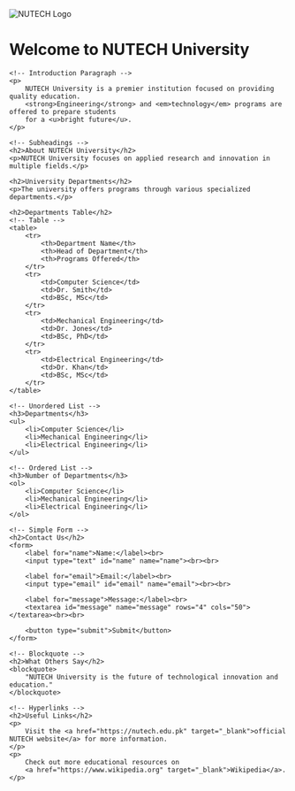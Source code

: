 <!DOCTYPE html>
<html lang="en">
<head>
    <meta charset="UTF-8">
    <meta name="viewport" content="width=device-width, initial-scale=1.0">
    <title>Welcome to NUTECH</title>
    <link rel="stylesheet" href="styles.css">
</head>
<body>
    <div class="header-container">
        <img src="nutech.png" alt="NUTECH Logo" class="banner-image">
        <h1>Welcome to NUTECH University</h1>
    </div>
    
    <!-- Introduction Paragraph -->
    <p>
        NUTECH University is a premier institution focused on providing quality education. 
        <strong>Engineering</strong> and <em>technology</em> programs are offered to prepare students 
        for a <u>bright future</u>.
    </p>

    <!-- Subheadings -->
    <h2>About NUTECH University</h2>
    <p>NUTECH University focuses on applied research and innovation in multiple fields.</p>

    <h2>University Departments</h2>
    <p>The university offers programs through various specialized departments.</p>

    <h2>Departments Table</h2>
    <!-- Table -->
    <table>
        <tr>
            <th>Department Name</th>
            <th>Head of Department</th>
            <th>Programs Offered</th>
        </tr>
        <tr>
            <td>Computer Science</td>
            <td>Dr. Smith</td>
            <td>BSc, MSc</td>
        </tr>
        <tr>
            <td>Mechanical Engineering</td>
            <td>Dr. Jones</td>
            <td>BSc, PhD</td>
        </tr>
        <tr>
            <td>Electrical Engineering</td>
            <td>Dr. Khan</td>
            <td>BSc, MSc</td>
        </tr>
    </table>

    <!-- Unordered List -->
    <h3>Departments</h3>
    <ul>
        <li>Computer Science</li>
        <li>Mechanical Engineering</li>
        <li>Electrical Engineering</li>
    </ul>

    <!-- Ordered List -->
    <h3>Number of Departments</h3>
    <ol>
        <li>Computer Science</li>
        <li>Mechanical Engineering</li>
        <li>Electrical Engineering</li>
    </ol>

    <!-- Simple Form -->
    <h2>Contact Us</h2>
    <form>
        <label for="name">Name:</label><br>
        <input type="text" id="name" name="name"><br><br>

        <label for="email">Email:</label><br>
        <input type="email" id="email" name="email"><br><br>

        <label for="message">Message:</label><br>
        <textarea id="message" name="message" rows="4" cols="50"></textarea><br><br>

        <button type="submit">Submit</button>
    </form>

    <!-- Blockquote -->
    <h2>What Others Say</h2>
    <blockquote>
        "NUTECH University is the future of technological innovation and education."
    </blockquote>

    <!-- Hyperlinks -->
    <h2>Useful Links</h2>
    <p>
        Visit the <a href="https://nutech.edu.pk" target="_blank">official NUTECH website</a> for more information.
    </p>
    <p>
        Check out more educational resources on 
        <a href="https://www.wikipedia.org" target="_blank">Wikipedia</a>.
    </p>

</body>
</html>
